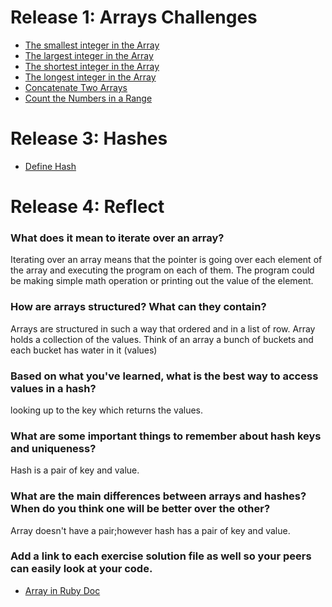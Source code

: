 # Release 1: Arrays Challenges

* [The smallest integer in the Array](https://github.com/f-ocal/phase-0/blob/master/week-4/smallest-integer/my_solution.rb)
* [The largest integer in the Array](https://github.com/f-ocal/phase-0/blob/master/week-4/largest-integer/my_solution.rb)
* [The shortest integer in the Array](https://github.com/f-ocal/phase-0/blob/master/week-4/shortest-string/my_solution.rb)
* [The longest integer in the Array](https://github.com/f-ocal/phase-0/blob/master/week-4/longest-string/my_solution.rb)
* [Concatenate Two Arrays](https://github.com/f-ocal/phase-0/blob/master/week-4/concatenate-arrays/my_solution.rb)
* [Count the Numbers in a Range](https://github.com/f-ocal/phase-0/blob/master/week-4/count-between/my_solution.rb)

# Release 3: Hashes
* [Define Hash](https://github.com/f-ocal/phase-0/blob/master/week-4/hash.rb)

# Release 4: Reflect

### What does it mean to iterate over an array?
Iterating over an array means that the pointer is going over each element of the array and executing the program on each of them. The program could be making simple math operation or printing out the value of the element.

### How are arrays structured? What can they contain?
  Arrays are structured in such a way that ordered and in a list of row. Array holds a collection of the values. Think of an array a bunch of buckets and each bucket has water in it (values)

### Based on what you've learned, what is the best way to access values in a hash?
looking up to the key which returns the values.
### What are some important things to remember about hash keys and uniqueness?
Hash is a pair of key and value.

### What are the main differences between arrays and hashes? When do you think one will be better over the other?
Array doesn't have a pair;however hash has a pair of key and value.

### Add a link to each exercise solution file as well so your peers can easily look at your code.
* [Array in Ruby Doc](http://ruby-doc.org/core-2.2.0/Array.html#method-i-collect)
